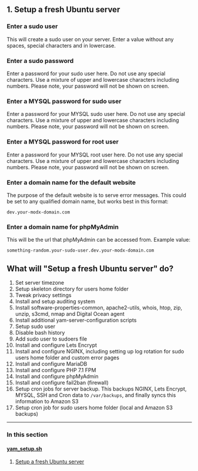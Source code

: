 ## 1. Setup a fresh Ubuntu server

### Enter a sudo user

This will create a sudo user on your server. Enter a value without any spaces, special characters and in lowercase.

### Enter a sudo password

Enter a password for your sudo user here. Do not use any special characters. Use a mixture of upper and lowercase characters including numbers. Please note, your password will not be shown on screen.

### Enter a MYSQL password for sudo user

Enter a password for your MYSQL sudo user here. Do not use any special characters. Use a mixture of upper and lowercase characters including numbers. Please note, your password will not be shown on screen.

### Enter a MYSQL password for root user

Enter a password for your MYSQL root user here. Do not use any special characters. Use a mixture of upper and lowercase characters including numbers. Please note, your password will not be shown on screen.

### Enter a domain name for the default website

The purpose of the default website is to serve error messages. This could be set to any qualified domain name,  but works best in this format:
```
dev.your-modx-domain.com
```

### Enter a domain name for phpMyAdmin

This will be the url that phpMyAdmin can be accessed from. Example value:
```
something-random.your-sudo-user.dev.your-modx-domain.com
```

## What will "Setup a fresh Ubuntu server" do?

1. Set server timezone
2. Setup skeleton directory for users home folder
3. Tweak privacy settings
4. Install and setup auditing system
5. Install software-properties-common, apache2-utils, whois, htop, zip, unzip, s3cmd, nmap and Digital Ocean agent
6. Install additional yam-server-configuration scripts
7. Setup sudo user
8. Disable bash history
9. Add sudo user to sudoers file
10. Install and configure Lets Encrypt
11. Install and configure NGINX, including setting up log rotation for sudo users home folder and custom error pages
12. Install and configure MariaDB
13. Install and configure PHP 7.1 FPM
14. Install and configure phpMyAdmin
15. Install and configure fail2ban (firewall)
16. Setup cron jobs for server backup. This backups NGINX, Lets Encrypt, MYSQL, SSH and Cron data to `/var/backups`, and finally syncs this information to Amazon S3
17. Setup cron job for sudo users home folder (local and Amazon S3 backups)

***

### In this section
#### [yam_setup.sh](/docs/yam_setup)
  1. [Setup a fresh Ubuntu server](/docs/yam_setup/01.md)
